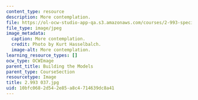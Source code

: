 ```yaml
---
content_type: resource
description: More contemplation.
file: https://ol-ocw-studio-app-qa.s3.amazonaws.com/courses/2-993-special-topics-in-mechanical-engineering-the-art-and-science-of-boat-design-january-iap-2007/10bfc0682d542e85a8c4714639dc8a41_2993037.jpg
file_type: image/jpeg
image_metadata:
  caption: More contemplation.
  credit: Photo by Kurt Hasselbalch.
  image-alt: More contemplation.
learning_resource_types: []
ocw_type: OCWImage
parent_title: Building the Models
parent_type: CourseSection
resourcetype: Image
title: 2.993 037.jpg
uid: 10bfc068-2d54-2e85-a8c4-714639dc8a41
---
```


